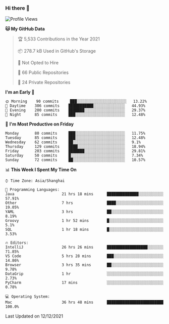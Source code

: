### Hi there 👋

<!--
**qbosen/qbosen** is a ✨ _special_ ✨ repository because its `README.md` (this file) appears on your GitHub profile.

Here are some ideas to get you started:

- 🔭 I’m currently working on ...
- 🌱 I’m currently learning ...
- 👯 I’m looking to collaborate on ...
- 🤔 I’m looking for help with ...
- 💬 Ask me about ...
- 📫 How to reach me: ...
- 😄 Pronouns: ...
- ⚡ Fun fact: ...
-->

<!--START_SECTION:waka-->
![Profile Views](http://img.shields.io/badge/Profile%20Views-32-blue)

**🐱 My GitHub Data** 

> 🏆 5,533 Contributions in the Year 2021
 > 
> 📦 278.7 kB Used in GitHub's Storage 
 > 
> 🚫 Not Opted to Hire
 > 
> 📜 66 Public Repositories 
 > 
> 🔑 24 Private Repositories  
 > 
**I'm an Early 🐤** 

```text
🌞 Morning    90 commits     ███░░░░░░░░░░░░░░░░░░░░░░   13.22% 
🌆 Daytime    306 commits    ███████████░░░░░░░░░░░░░░   44.93% 
🌃 Evening    200 commits    ███████░░░░░░░░░░░░░░░░░░   29.37% 
🌙 Night      85 commits     ███░░░░░░░░░░░░░░░░░░░░░░   12.48%

```
📅 **I'm Most Productive on Friday** 

```text
Monday       80 commits     ███░░░░░░░░░░░░░░░░░░░░░░   11.75% 
Tuesday      85 commits     ███░░░░░░░░░░░░░░░░░░░░░░   12.48% 
Wednesday    62 commits     ██░░░░░░░░░░░░░░░░░░░░░░░   9.1% 
Thursday     129 commits    ████░░░░░░░░░░░░░░░░░░░░░   18.94% 
Friday       203 commits    ███████░░░░░░░░░░░░░░░░░░   29.81% 
Saturday     50 commits     █░░░░░░░░░░░░░░░░░░░░░░░░   7.34% 
Sunday       72 commits     ██░░░░░░░░░░░░░░░░░░░░░░░   10.57%

```


📊 **This Week I Spent My Time On** 

```text
⌚︎ Time Zone: Asia/Shanghai

💬 Programming Languages: 
Java                     21 hrs 18 mins      ██████████████░░░░░░░░░░░   57.91% 
Other                    7 hrs               ████░░░░░░░░░░░░░░░░░░░░░   19.05% 
YAML                     3 hrs               ██░░░░░░░░░░░░░░░░░░░░░░░   8.19% 
Groovy                   1 hr 52 mins        █░░░░░░░░░░░░░░░░░░░░░░░░   5.1% 
SQL                      1 hr 18 mins        █░░░░░░░░░░░░░░░░░░░░░░░░   3.53%

🔥 Editors: 
IntelliJ                 26 hrs 26 mins      ██████████████████░░░░░░░   71.85% 
VS Code                  5 hrs 28 mins       ███░░░░░░░░░░░░░░░░░░░░░░   14.86% 
Browser                  3 hrs 35 mins       ██░░░░░░░░░░░░░░░░░░░░░░░   9.78% 
DataGrip                 1 hr                ░░░░░░░░░░░░░░░░░░░░░░░░░   2.73% 
PyCharm                  17 mins             ░░░░░░░░░░░░░░░░░░░░░░░░░   0.78%

💻 Operating System: 
Mac                      36 hrs 48 mins      █████████████████████████   100.0%

```


 Last Updated on 12/12/2021
<!--END_SECTION:waka-->

